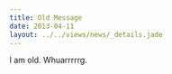 ```yaml
---
title: Old Message
date: 2013-04-11
layout: ../../views/news/_details.jade
---
```


I am old. Whuarrrrrg.